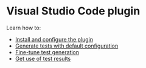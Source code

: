 # Visual Studio Code plugin

Learn how to:

* [Install and configure the plugin](vscode-install-and-configure)
* [Generate tests with default configuration](vscode-generate-tests)
* [Fine-tune test generation](vscode-fine-tune)
* [Get use of test results](vscode-get-use-of-results)



   